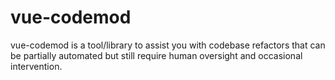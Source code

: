 # vue-codemod

vue-codemod is a tool/library to assist you with codebase refactors that can be partially automated but still require human oversight and occasional intervention.
